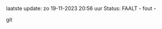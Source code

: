 laatste update: 
zo 19-11-2023 20:56   uur 
Status: FAALT - fout - 
<div class="service R">git</div>
